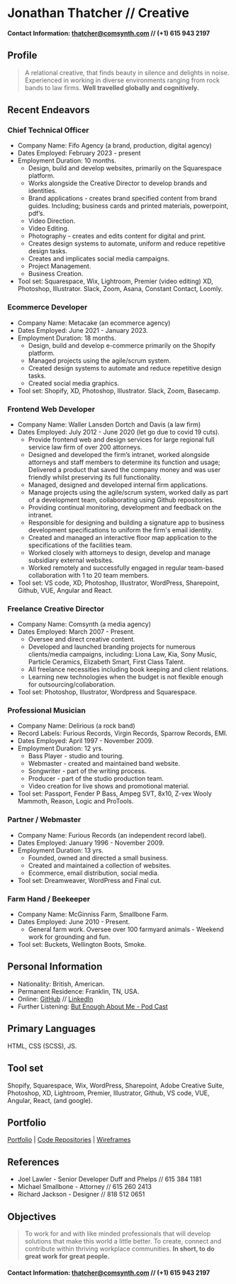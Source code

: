 # Jonathan Thatcher // Creative
#### Contact Information: [thatcher@comsynth.com](mailto:thatcher@comsynth.com) // (+1) **615 943 2197**
## Profile
> A relational creative, that finds beauty in silence and delights in noise. Experienced in working in diverse environments ranging from rock bands to law firms.
> **Well travelled globally and cognitively.**
## Recent Endeavors
### Chief Technical Officer
- Company Name: Fifo Agency (a brand, production, digital agency)
- Dates Employed: February 2023 - present
- Employment Duration: 10 months.
  - Design, build and develop websites,  primarily on the Squarespace platform.
  - Works alongside the Creative Director to develop brands and identities.
  - Brand applications - creates brand specified content from brand guides. Including; business cards and printed materials,  powerpoint, pdf’s.
  - Video Direction.
  - Video Editing.
  - Photography - creates and edits content for digital and print.
  - Creates design systems to automate, uniform and reduce repetitive design tasks.
  - Creates and implicates social media campaigns.
  - Project Management.
  - Business Creation.
- Tool set: Squarespace, Wix, Lightroom, Premier (video editing) XD, Photoshop, Illustrator. Slack, Zoom, Asana, Constant Contact, Loomly.
### Ecommerce Developer
- Company Name: Metacake (an ecommerce agency)
- Dates Employed: June 2021 - January 2023.
- Employment Duration: 18 months.
  - Design, build and develop e-commerce  primarily on the Shopify platform.
  - Managed projects using the agile/scrum system.
  - Created design systems to automate and reduce repetitive design tasks.
  - Created social media graphics.
- Tool set: Shopify, XD, Photoshop, Illustrator. Slack, Zoom, Basecamp.
### Frontend Web Developer
- Company Name: Waller Lansden Dortch and Davis (a law firm)
- Dates Employed: July 2012 - June 2020 (let go due to covid 19 cuts).
  - Provide frontend web and design services for large regional full service law firm of over 200 attorneys.
  - Designed and developed the firm’s intranet, worked alongside attorneys and staff members to determine its function and usage; Delivered a product that saved the company money and was user friendly whilst preserving its full functionality.
  - Managed, designed and developed internal firm applications.
  - Manage projects using the agile/scrum system, worked daily as part of a development team, collaborating using Github repositories.
  - Providing continual monitoring, development and feedback on the intranet.
  - Responsible for designing and building a signature app to business development specifications  to uniform the firm's email identity.
  - Created and managed an interactive floor map application to the specifications  of the facilities team.
  - Worked closely with attorneys to design, develop and manage subsidiary external websites.
  - Worked remotely and successfully engaged in regular team-based collaboration with 1 to 20 team members.
- Tool set: VS code, XD, Photoshop, Illustrator, WordPress, Sharepoint, Github, VUE, Angular and React. 
### Freelance Creative Director
- Company Name: Comsynth (a media agency)
- Dates Employed: March 2007 - Present.
  - Oversee and direct creative content.
  - Developed and launched branding projects for numerous clients/media campaigns, including: Liona Law, Kia, Sony Music, Particle Ceramics, Elizabeth Smart, First Class Talent.
  - All freelance necessities including book keeping and client relations. 
  - Learning new technologies when the budget is not flexible enough for outsourcing/collaboration.
- Tool set: Photoshop, Illustrator, Wordpress and Squarespace.
### Professional Musician
- Company Name: Delirious (a rock band)
- Record Labels: Furious Records, Virgin Records, Sparrow Records, EMI.
- Dates Employed: April 1997 - November 2009. 
- Employment Duration: 12 yrs.
  - Bass Player - studio and touring.
  - Webmaster - created and maintained band website.
  - Songwriter - part of the writing process.
  - Producer -  part of the studio production team.
  - Video creation for live shows and promotional material.
- Tool set: Passport, Fender P Bass, Ampeg SVT, 8x10, Z-vex Wooly Mammoth, Reason, Logic and ProTools.
### Partner / Webmaster
- Company Name: Furious Records (an independent record label).
- Dates Employed: January 1996 - November 2009.
- Employment Duration: 13 yrs.
  - Founded, owned and directed a small business.
  - Created and maintained a collection of websites. 
  - Ecommerce, email distribution, social media.
- Tool set: Dreamweaver, WordPress and Final cut.
### Farm Hand / Beekeeper
- Company Name: McGinniss Farm, Smallbone Farm.
- Dates Employed: June 2010 - Present.
  - General farm work. Oversee over 100 farmyard animals -  Weekend work for grounding and fun.
- Tool set: Buckets, Wellington Boots, Smoke.
## Personal Information
- Nationality: British, American.
- Permanent Residence: Franklin, TN, USA.
- Online: [GitHub](https://github.com/comsynth/resume/) // [LinkedIn](https://www.linkedin.com/in/arkyard/)
- Further Listening: [But Enough About Me - Pod Cast](https://podcasts.apple.com/us/podcast/ep-12-jon-thatcher/id1464781115?i=1000454409914)
## Primary Languages
HTML, CSS (SCSS), JS.
## Tool set
Shopify, Squarespace, Wix, WordPress, Sharepoint, Adobe Creative Suite, Photoshop, XD, Lightroom, Premier, Illustrator, Github, VS code, VUE, Angular, React, (and google).
## Portfolio
 [Portfolio](https://github.com/comsynth/resume/blob/master/PORTFOLIO.md) | [Code Repositories](https://github.com/comsynth?tab=repositories) | [Wireframes](https://github.com/comsynth/resume/blob/master/WIREFRAMES.md) 
## References
- Joel Lawler - Senior Developer Duff and Phelps // 615 384 1181
- Michael Smallbone - Attorney // 615 260 2413
- Richard Jackson - Designer // 818 512 0651
## Objectives
> To work for and with like minded professionals that will develop solutions that make this world a little better. To create, connect and contribute within thriving workplace communities.
> **In short, to do great work for great people.**


#### Contact Information: [thatcher@comsynth.com](mailto:thatcher@comsynth.com) // (+1) **615 943 2197**

